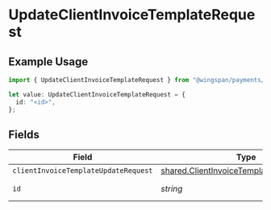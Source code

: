# UpdateClientInvoiceTemplateRequest

## Example Usage

```typescript
import { UpdateClientInvoiceTemplateRequest } from "@wingspan/payments/sdk/models/operations";

let value: UpdateClientInvoiceTemplateRequest = {
  id: "<id>",
};
```

## Fields

| Field                                                                                                         | Type                                                                                                          | Required                                                                                                      | Description                                                                                                   |
| ------------------------------------------------------------------------------------------------------------- | ------------------------------------------------------------------------------------------------------------- | ------------------------------------------------------------------------------------------------------------- | ------------------------------------------------------------------------------------------------------------- |
| `clientInvoiceTemplateUpdateRequest`                                                                          | [shared.ClientInvoiceTemplateUpdateRequest](../../../sdk/models/shared/clientinvoicetemplateupdaterequest.md) | :heavy_minus_sign:                                                                                            | N/A                                                                                                           |
| `id`                                                                                                          | *string*                                                                                                      | :heavy_check_mark:                                                                                            | Unique identifier                                                                                             |